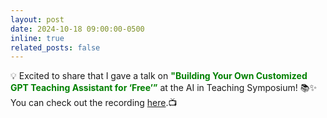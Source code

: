 ```yaml
---
layout: post
date: 2024-10-18 09:00:00-0500
inline: true
related_posts: false
---
```


💡 Excited to share that I gave a talk on <span style="color: green; font-weight: bold;">"Building Your Own Customized GPT Teaching Assistant for ‘Free’”</span> at the AI in Teaching Symposium! 📚✨ You can check out the recording [here](https://blogs.depaul.edu/ai-institute/adam-gao-building-your-own-customized-gpt-teaching-assistant-for-free/).📺